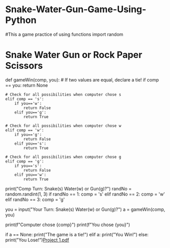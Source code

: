 # Snake-Water-Gun-Game-Using-Python
#This a game practice of using functions
import random

# Snake Water Gun or Rock Paper Scissors
def gameWin(comp, you):
    # If two values are equal, declare a tie!
    if comp == you:
        return None

    # Check for all possibilities when computer chose s
    elif comp == 's':
        if you=='w':
            return False
        elif you=='g':
            return True
    
    # Check for all possibilities when computer chose w
    elif comp == 'w':
        if you=='g':
            return False
        elif you=='s':
            return True
    
    # Check for all possibilities when computer chose g
    elif comp == 'g':
        if you=='s':
            return False
        elif you=='w':
            return True

print("Comp Turn: Snake(s) Water(w) or Gun(g)?")
randNo = random.randint(1, 3) 
if randNo == 1:
    comp = 's'
elif randNo == 2:
    comp = 'w'
elif randNo == 3:
    comp = 'g'

you = input("Your Turn: Snake(s) Water(w) or Gun(g)?")
a = gameWin(comp, you)

print(f"Computer chose {comp}")
print(f"You chose {you}")

if a == None:
    print("The game is a tie!")
elif a:
    print("You Win!")
else:
    print("You Lose!")[Project 1.pdf](https://github.com/arbazkhan-007/Snake-Water-Gun-Game-Using-Python/files/10105871/Project.1.pdf)
